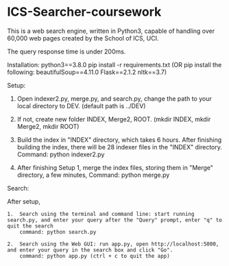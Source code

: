 # ICS-Searcher-coursework

This is a web search engine, written in Python3, capable of handling over 60,000 web pages created by the School of ICS, UCI.

The query response time is under 200ms.

Installation: 
    python3==3.8.0
    pip install -r requirements.txt
    (OR pip install the following:
        beautifulSoup==4.11.0
        Flask==2.1.2
        nltk==3.7)


Setup:  

1.  Open indexer2.py, merge.py, and search.py, change the path to your local directory to DEV. (default path is ../DEV)
    
2.  If not, create new folder INDEX, Merge2, ROOT. (mkdir INDEX, mkdir Merge2, mkdir ROOT)
    
3.  Build the index in "INDEX" directory, which takes 6 hours. After finishing building the index, there will be 28 indexer files in the "INDEX" directory.
    Command: python indexer2.py
    
4.  After finishing Setup 1, merge the index files, storing them in "Merge" directory, a few minutes, 
    Command: python merge.py


Search:

After setup, 

    1.  Search using the terminal and command line: start running search.py, and enter your query after the "Query" prompt, enter "q" to quit the search
        command: python search.py
        
    2.  Search using the Web GUI: run app.py, open http://localhost:5000, and enter your query in the search box and click "Go". 
        command: python app.py (ctrl + c to quit the app)
        

